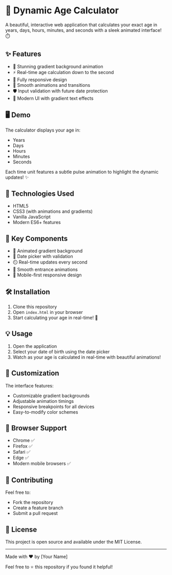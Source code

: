 # 🎂 Dynamic Age Calculator 

A beautiful, interactive web application that calculates your exact age in years, days, hours, minutes, and seconds with a sleek animated interface! ⏱️

## ✨ Features

- 🌈 Stunning gradient background animation
- ⚡ Real-time age calculation down to the second
- 📱 Fully responsive design
- 🎯 Smooth animations and transitions
- 🛡️ Input validation with future date protection
- 🎨 Modern UI with gradient text effects

## 🖥️ Demo

The calculator displays your age in:
- Years
- Days
- Hours
- Minutes
- Seconds

Each time unit features a subtle pulse animation to highlight the dynamic updates! ✨

## 🚀 Technologies Used

- HTML5
- CSS3 (with animations and gradients)
- Vanilla JavaScript
- Modern ES6+ features

## 🎯 Key Components

- 🎨 Animated gradient background
- 📅 Date picker with validation
- ⏲️ Real-time updates every second
- 💫 Smooth entrance animations
- 📱 Mobile-first responsive design

## 🛠️ Installation

1. Clone this repository
2. Open `index.html` in your browser
3. Start calculating your age in real-time! 🎉

## 💡 Usage

1. Open the application
2. Select your date of birth using the date picker
3. Watch as your age is calculated in real-time with beautiful animations!

## 🎨 Customization

The interface features:
- Customizable gradient backgrounds
- Adjustable animation timings
- Responsive breakpoints for all devices
- Easy-to-modify color schemes

## 📱 Browser Support

- Chrome ✅
- Firefox ✅
- Safari ✅
- Edge ✅
- Modern mobile browsers ✅

## 🤝 Contributing

Feel free to:
- Fork the repository
- Create a feature branch
- Submit a pull request

## 📄 License

This project is open source and available under the MIT License.

---

Made with ❤️ by [Your Name]

Feel free to ⭐ this repository if you found it helpful!
